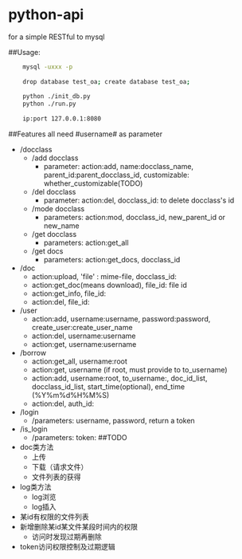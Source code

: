 # python-api
for a simple RESTful to mysql

##Usage:
```bash
    mysql -uxxx -p
    
    drop database test_oa; create database test_oa;
    
    python ./init_db.py 
    python ./run.py
    
    ip:port 127.0.0.1:8080
```

##Features
all need #username# as parameter
+ /docclass
    + /add docclass
        + parameter: action:add, name:docclass_name, parent_id:parent_docclass_id, customizable: whether_customizable(TODO)
    + /del docclass
        + parameter: action:del, docclass_id: to delete docclass's id
    + /mode docclass
        + parameters: action:mod, docclass_id, new_parent_id or new_name
    + /get docclass
        + parameters: action:get_all 
    + /get docs
        + parameters: action:get_docs, docclass_id
+ /doc
    + action:upload, 'file' : mime-file, docclass_id:
    + action:get_doc(means download), file_id: file id
    + action:get_info, file_id:
    + action:del, file_id:
+ /user
    + action:add, username:username, password:password, create_user:create_user_name
    + action:del, username:username
    + action:get, username:username
+ /borrow
    + action:get_all, username:root
    + action:get, username (if root, must provide to to_username)
    + action:add, username:root, to_username:, doc_id_list, docclass_id_list, start_time(optional), end_time (%Y%m%d%H%M%S)
    + action:del, auth_id:
+ /login
    + /parameters: username, password, return a token
+ /is_login
    + /parameters: token: 
##TODO
+ doc类方法
    + 上传
    + 下载（请求文件）
    + 文件列表的获得
+ log类方法
    + log浏览
    + log插入
+ 某id有权限的文件列表
+ 新增删除某id某文件某段时间内的权限
    + 访问时发现过期再删除
+ token访问权限控制及过期逻辑
